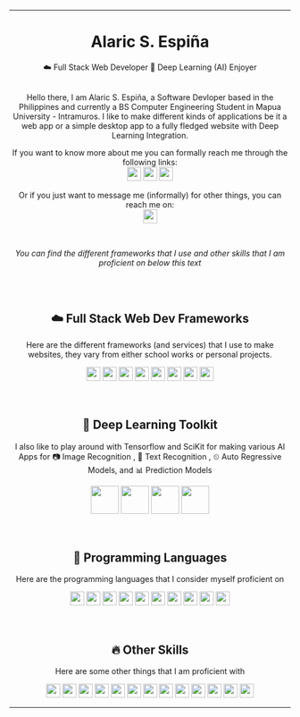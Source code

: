 

<hr>
<h1 align="center"> Alaric S. Espiña </h1>
<div align="center">
    <p>☁️ Full Stack Web Developer
    🤖 Deep Learning (AI) Enjoyer <br>
    <br>
    <p align="center">Hello there, I am Alaric S. Espiña, a Software Devloper based in the Philippines and currently a BS Computer Engineering Student in Mapua University - Intramuros. I like to make different kinds of applications be it a web app or a simple desktop app to a fully fledged website with Deep Learning Integration. 
    </p>
    <p align="center">If you want to know more about me you can formally reach me through the following links:<br>
    <img src="https://img.shields.io/badge/Linkedin-%230077B5.svg?logo=linkedin&logoColor=white" height=25/>
    <img src="https://img.shields.io/badge/Gmail-D14836?logo=gmail&logoColor=white" height=25/>
    <img src="https://img.shields.io/badge/Proton%20Mail-6D4AFF?logo=protonmail&logoColor=fff" height=25/>
    </p>
    <p align="center">Or if you just want to message me (informally) for other things, you can reach me on:<br>
    <img src="https://img.shields.io/badge/Discord-%235865F2.svg?&logo=discord&logoColor=white" height=25/>
    </p>
    <br>
    <p align="center"><i>You can find the different frameworks that I use and other skills that I am proficient on below this text</i></p>
</div>
<br><br>


<h2 align="center"> ☁️ Full Stack Web Dev Frameworks </h2>
<p align="center">Here are the different frameworks (and services) that I use to make websites, they vary from either school works or personal projects.</p>
<div id="header" align="center">
    <img src="https://img.shields.io/badge/Next.js-black?logo=next.js&logoColor=white" height=25/>
    <img src="https://img.shields.io/badge/React-%2320232a.svg?logo=react&logoColor=%2361DAFB" height=25/>
    <img src="https://img.shields.io/badge/Tailwind%20CSS-%2338B2AC.svg?logo=tailwind-css&logoColor=white" height=25/>
    <img src="https://img.shields.io/badge/Postgres-%23316192.svg?logo=postgresql&logoColor=white" height=25/>
    <img src="https://img.shields.io/badge/Django-%23092E20.svg?logo=django&logoColor=white" height=25/>
    <img src="https://img.shields.io/badge/Spring%20Boot-6DB33F?logo=springboot&logoColor=fff" height=25/>
    <img src="https://img.shields.io/badge/Sass-C69?logo=sass&logoColor=fff" height=25/>
    <img src="https://img.shields.io/badge/Supabase-3FCF8E?logo=supabase&logoColor=fff" height=25/>
</div>
<br>
<br>
<h2 align="center"> 🤖 Deep Learning Toolkit </h2>
<p align="center"> I also like to play around with Tensorflow and SciKit for making various AI Apps for 📷 Image Recognition , 📝 Text Recognition , ⏲ Auto Regressive Models, and 📊 Prediction Models </p>
<div align="center">
    <img src="https://cdn.jsdelivr.net/gh/devicons/devicon@latest/icons/tensorflow/tensorflow-original.svg" width=50/>
    <img src="https://cdn.jsdelivr.net/gh/devicons/devicon@latest/icons/keras/keras-original.svg" width=50/>          
    <img src="https://cdn.jsdelivr.net/gh/devicons/devicon@latest/icons/scikitlearn/scikitlearn-original.svg" width=50/>
    <img src="https://cdn.jsdelivr.net/gh/devicons/devicon@latest/icons/opencv/opencv-original.svg" width=50/>          
</div> 
<br>
<br>
<h2 align="center"> 🏹 Programming Languages </h2>
<p align="center"> Here are the programming languages that I consider myself proficient on </p>
<div align="center">
    <img src="https://img.shields.io/badge/Java-%23ED8B00.svg?logo=openjdk&logoColor=white" height=25/>
    <img src="https://img.shields.io/badge/C-00599C?logo=c&logoColor=white" height=25/>
    <img src="https://img.shields.io/badge/C++-%2300599C.svg?logo=c%2B%2B&logoColor=white" height=25/>
    <img src="https://img.shields.io/badge/Go-%2300ADD8.svg?&logo=go&logoColor=white" height=25/>
    <img src="https://img.shields.io/badge/JavaScript-F7DF1E?logo=javascript&logoColor=000" height=25/>
    <img src="https://img.shields.io/badge/Kotlin-%237F52FF.svg?logo=kotlin&logoColor=white" height=25/>
    <img src="https://img.shields.io/badge/Python-3776AB?logo=python&logoColor=fff" height=25/>
    <img src="https://img.shields.io/badge/Solidity-363636?logo=solidity&logoColor=fff" height=25/>
    <img src="https://img.shields.io/badge/TypeScript-3178C6?logo=typescript&logoColor=fff" height=25/>
    <img src="https://img.shields.io/badge/.NET-512BD4?logo=dotnet&logoColor=fff" height=25/>
</div>

<br>
<br>
<h2 align="center"> 🔥 Other Skills </h2>
<p align="center">Here are some other things that I am proficient with</p>
<div align="center">
    <img src="https://img.shields.io/badge/Android_Studio-3DDC84?logo=android&logoColor=white" height=25/>
    <img src="https://img.shields.io/badge/React_Native-%2320232a.svg?logo=react&logoColor=%2361DAFB" height=25/>
    <img src="https://img.shields.io/badge/Expo-000020?logo=expo&logoColor=fff" height=25/>
    <img src="https://img.shields.io/badge/Docker-2496ED?logo=docker&logoColor=fff" height=25/>
    <img src="https://img.shields.io/badge/Anaconda-44A833?logo=anaconda&logoColor=fff" height=25/>
    <img src="https://img.shields.io/badge/Figma-F24E1E?logo=figma&logoColor=white" height=25/>
    <img src="https://img.shields.io/badge/Blender-%23F5792A.svg?logo=blender&logoColor=white" height=25/>
    <img src="https://img.shields.io/badge/Git-F05032?logo=git&logoColor=fff" height=25/>
    <img src="https://img.shields.io/badge/Hugging%20Face-FFD21E?logo=huggingface&logoColor=000" height=25/>
    <img src="https://custom-icon-badges.demolab.com/badge/Windows-0078D6?logo=windows11&logoColor=white" height=25/>
    <img src="https://img.shields.io/badge/Kali%20Linux-557C94?logo=kalilinux&logoColor=fff" height=25/>
    <img src="https://img.shields.io/badge/Ubuntu-E95420?logo=ubuntu&logoColor=white" height=25/>
    <img src="https://img.shields.io/badge/Arch%20Linux-1793D1?logo=arch-linux&logoColor=fff" height=25/>
    
    
</div>

<hr>



